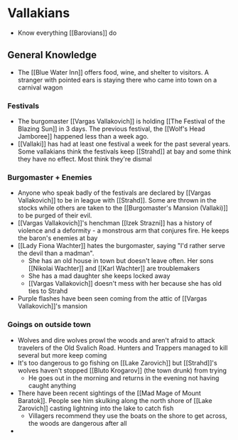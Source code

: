 # Vallakians
* Know everything [[Barovians]] do

## General Knowledge
* The [[Blue Water Inn]] offers food, wine, and shelter to visitors. A stranger with pointed ears is staying there who came into town on a carnival wagon

### Festivals
* The burgomaster [[Vargas Vallakovich]] is holding [[The Festival of the Blazing Sun]] in 3 days. The previous festival, the [[Wolf's Head Jamboree]] happened less than a week ago.
* [[Vallaki]] has had at least one festival a week for the past several years. Some vallakians think the festivals keep [[Strahd]] at bay and some think they have no effect. Most think they're dismal

### Burgomaster + Enemies
* Anyone who speak badly of the festivals are declared by [[Vargas Vallakovich]] to be in league with [[Strahd]]. Some are thrown in the stocks while others are taken to the [[Burgomaster's Mansion (Vallaki)]] to be purged of their evil.
* [[Vargas Vallakovich]]'s henchman [[Izek Strazni]] has a history of violence and a deformity - a monstrous arm that conjures fire. He keeps the baron's enemies at bay
* [[Lady Fiona Wachter]] hates the burgomaster, saying "I'd rather serve the devil than a madman". 
  * She has an old house in town but doesn't leave often. Her sons [[Nikolai Wachter]] and [[Karl Wachter]] are troublemakers
  * She has a mad daughter she keeps locked away
  * [[Vargas Vallakovich]] doesn't mess with her because she has old ties to Strahd
* Purple flashes have been seen coming from the attic of [[Vargas Vallakovich]]'s mansion

### Goings on outside town
* Wolves and dire wolves prowl the woods and aren't afraid to attack travelers of the Old Svalich Road. Hunters and Trappers managed to kill several but more keep coming
* It's too dangerous to go fishing on [[Lake Zarovich]] but [[Strahd]]'s wolves haven't stopped [[Bluto Krogarov]] (the town drunk) from trying
  * He goes out in the morning and returns in the evening not having caught anything
* There have been recent sightings of the [[Mad Mage of Mount Baratok]]. People see him skulking along the north shore of [[Lake Zarovich]] casting lightning into the lake to catch fish
  * Villagers recommend they use the boats on the shore to get across, the woods are dangerous after all
* 